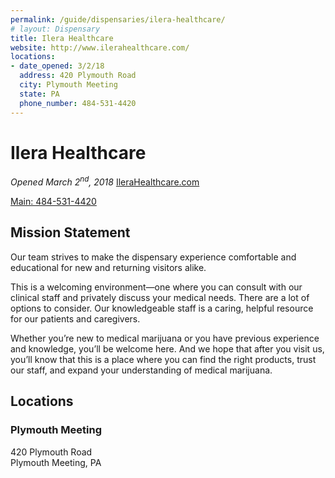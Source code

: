 ```yaml
---
permalink: /guide/dispensaries/ilera-healthcare/
# layout: Dispensary
title: Ilera Healthcare
website: http://www.ilerahealthcare.com/
locations:
- date_opened: 3/2/18
  address: 420 Plymouth Road
  city: Plymouth Meeting
  state: PA
  phone_number: 484-531-4420
---
```




# Ilera Healthcare
*Opened March 2<sup>nd</sup>, 2018*
[IleraHealthcare.com <i class="fas fa-globe float-right"></i>](http://www.ilerahealthcare.com/)

[Main: 484-531-4420 <i class="fas fa-phone float-right"></i>](tel:484-531-4420)
## Mission Statement
Our team strives to make the dispensary experience comfortable and educational for new and returning visitors alike.

This is a welcoming environment—one where you can consult with our clinical staff and privately discuss your medical needs. There are a lot of options to consider. Our knowledgeable staff is a caring, helpful resource for our patients and caregivers.

Whether you’re new to medical marijuana or you have previous experience and knowledge, you’ll be welcome here. And we hope that after you visit us, you’ll know that this is a place where you can find the right products, trust our staff, and expand your understanding of medical marijuana.



## Locations <i class="fas fa-map-marked-alt float-right"></i>
### Plymouth Meeting
420 Plymouth Road<br>
Plymouth Meeting, PA


